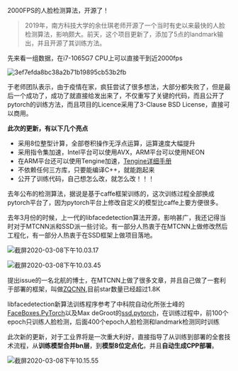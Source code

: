 2000FPS的人脸检测算法，开源了！

> 2019年，南方科技大学的余仕琪老师开源了一个当时有史以来最快的人脸检测算法，影响颇大。前天，这个项目更新了，添加了5点的landmark输出，并且开源了其训练方法。

先来看一组数据，在i7-1065G7 CPU上可以直接干到近2000fps

![3ef7efda8bc38a2b71b19895cb53b2fb](https://i.loli.net/2020/03/08/oDIrcX7LzN6PEAW.png)

于老师团队表示，由于疫情在家，疯狂尝试了很多想法，大部分都失败了，但是最后一个成功了，成功了就直接给发出来了，不仅重写了关键的代码，而且公开了pytorch的训练方法，而且项目的Licence采用了3-Clause BSD License，直接可以商用。

**此次的更新，有以下几个亮点**

- 采用8位整型计算，全部卷积操作无浮点运算，运算速度大幅提升
- 采用指令集加速，Intel平台可以使用AVX，ARM平台可以使用NEON
- 在ARM平台还可以使用Tengine加速，[Tengine详细手册]([https://github.com/OAID/Tengine/tree/master/examples/YuFaceDetectNe](https://github.com/OAID/Tengine/tree/master/examples/YuFaceDetectNet))
- 不依赖任何三方库，只要能编译C++，就能跑起来
- 公开了训练代码，自己想怎么改，就怎么改！！！

去年公布的检测算法，据说是基于caffe框架训练的，这次训练过程全部换成pytorch平台了，因为pytorch平台上修改自定义的模型比caffe上要方便很多。

去年3月份的时候，上一代的libfacedetection算法开源，影响甚广，我还记得当时对于MTCNN派和SSD派一些讨论。有一部分人热衷于在MTCNN上做修改然后工程化，有一部分人热衷于在SSD框架上做项目落地。

![截屏2020-03-08下午10.03.17](https://i.loli.net/2020/03/08/9URraP3Vf1bsKpd.png)

![截屏2020-03-08下午10.03.45](https://i.loli.net/2020/03/08/YDIPrLoK8f41gCR.png)

提出issue的一名北航的博士，在MTCNN上做了很多文章，并且自己做了一套利于部署的框架，叫做[ZQCNN](https://github.com/zuoqing1988/ZQCNN),目前star数量已经超过1.8K

libfacedetection新算法训练程序参考了中科院自动化所张士峰的[FaceBoxes.PyTorch](https://github.com/zisianw/FaceBoxes.PyTorch)以及Max deGroot的[ssd.pytorch](https://github.com/amdegroot/ssd.pytorch)，在训练过程中，前100个epoch只训练人脸检测，后面400个epoch人脸检测和landmark检测同时训练

此次新的更新，对于工业界将是一次重大利好，直接指导了从训练到部署的全套技术流程，从**训练模型合并bn层**，到**模型8位定点化**，并且**自动生成CPP部署**。

![截屏2020-03-08下午10.15.55](https://i.loli.net/2020/03/08/2XUC8dKfcDEuG6J.png)



